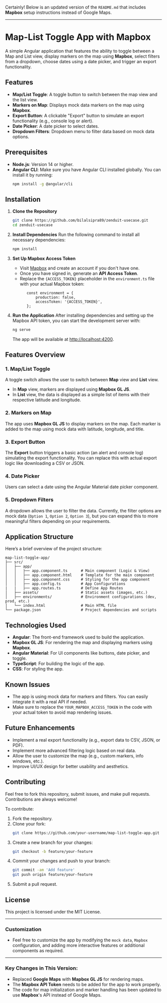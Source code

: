 Certainly! Below is an updated version of the `README.md` that includes **Mapbox** setup instructions instead of Google Maps.

---

# Map-List Toggle App with Mapbox

A simple Angular application that features the ability to toggle between a Map and List view, display markers on the map using **Mapbox**, select filters from a dropdown, choose dates using a date picker, and trigger an export functionality.

## Features

- **Map/List Toggle**: A toggle button to switch between the map view and the list view.
- **Markers on Map**: Displays mock data markers on the map using **Mapbox**.
- **Export Button**: A clickable "Export" button to simulate an export functionality (e.g., console log or alert).
- **Date Picker**: A date picker to select dates.
- **Dropdown Filters**: Dropdown menu to filter data based on mock data options.

## Prerequisites

- **Node.js**: Version 14 or higher.
- **Angular CLI**: Make sure you have Angular CLI installed globally. You can install it by running:
  ```bash
  npm install -g @angular/cli
  ```

## Installation

1. **Clone the Repository**
   ```bash
   git clone https://github.com/bilalsipra89/zenduit-usecase.git
   cd zenduit-usecase
   ```

2. **Install Dependencies**
   Run the following command to install all necessary dependencies:
   ```bash
   npm install
   ```

3. **Set Up Mapbox Access Token**
   - Visit [Mapbox](https://www.mapbox.com/) and create an account if you don't have one.
   - Once you have signed in, generate an **API Access Token**.
   - Replace the `{ACCESS_TOKEN}` placeholder in the `environment.ts` file with your actual Mapbox token:
     ```envrionment.tsexport 
        const environment = {
            production: false,
            accessToken: '{ACCESS_TOKEN}',
        };
     ```

4. **Run the Application**
   After installing dependencies and setting up the Mapbox API token, you can start the development server with:
   ```bash
   ng serve
   ```

   The app will be available at [http://localhost:4200](http://localhost:4200).

## Features Overview

### 1. **Map/List Toggle**
   A toggle switch allows the user to switch between **Map** view and **List** view.

   - In **Map** view, markers are displayed using **Mapbox GL JS**.
   - In **List** view, the data is displayed as a simple list of items with their respective latitude and longitude.

### 2. **Markers on Map**
   The app uses **Mapbox GL JS** to display markers on the map. Each marker is added to the map using mock data with latitude, longitude, and title.

### 3. **Export Button**
   The **Export** button triggers a basic action (an alert and console log) simulating the export functionality. You can replace this with actual export logic like downloading a CSV or JSON.

### 4. **Date Picker**
   Users can select a date using the Angular Material date picker component.

### 5. **Dropdown Filters**
   A dropdown allows the user to filter the data. Currently, the filter options are mock data (`Option 1`, `Option 2`, `Option 3`), but you can expand this to more meaningful filters depending on your requirements.

## Application Structure

Here’s a brief overview of the project structure:

```
map-list-toggle-app/
├── src/
│   ├── app/
│   │   ├── app.component.ts      # Main component (Logic & View)
│   │   ├── app.component.html    # Template for the main component
│   │   ├── app.component.css     # Styling for the app component
│   │   ├── app.config.ts         # App Configurations
|   |   ├── app.routes.ts         # Define App Routes
│   ├── assets/                   # Static assets (images, etc.)
│   ├── environments/             # Environment configurations (dev, prod, etc.)
│   └── index.html                # Main HTML file
└── package.json                  # Project dependencies and scripts
```

## Technologies Used

- **Angular**: The front-end framework used to build the application.
- **Mapbox GL JS**: For rendering the map and displaying markers using **Mapbox**.
- **Angular Material**: For UI components like buttons, date picker, and toggle.
- **TypeScript**: For building the logic of the app.
- **CSS**: For styling the app.

## Known Issues

- The app is using mock data for markers and filters. You can easily integrate it with a real API if needed.
- Make sure to replace the `YOUR_MAPBOX_ACCESS_TOKEN` in the code with your actual token to avoid map rendering issues.

## Future Enhancements

- Implement a real export functionality (e.g., export data to CSV, JSON, or PDF).
- Implement more advanced filtering logic based on real data.
- Allow the user to customize the map (e.g., custom markers, info windows, etc.).
- Improve UI/UX design for better usability and aesthetics.

## Contributing

Feel free to fork this repository, submit issues, and make pull requests. Contributions are always welcome!

To contribute:

1. Fork the repository.
2. Clone your fork:
   ```bash
   git clone https://github.com/your-username/map-list-toggle-app.git
   ```
3. Create a new branch for your changes:
   ```bash
   git checkout -b feature/your-feature
   ```
4. Commit your changes and push to your branch:
   ```bash
   git commit -am 'Add feature'
   git push origin feature/your-feature
   ```
5. Submit a pull request.

## License

This project is licensed under the MIT License.

---

### **Customization**
- Feel free to customize the app by modifying the `mock data`, `Mapbox` configuration, and adding more interactive features or additional components as required.

---

### Key Changes in This Version:

- Replaced **Google Maps** with **Mapbox GL JS** for rendering maps.
- The **Mapbox API Token** needs to be added for the app to work properly.
- The code for map initialization and marker handling has been updated to use **Mapbox**'s API instead of Google Maps.